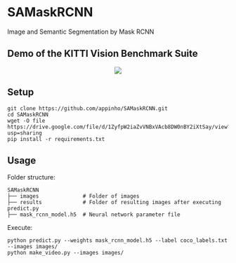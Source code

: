 # SAMaskRCNN
Image and Semantic Segmentation by Mask RCNN

## Demo of the KITTI Vision Benchmark Suite

<p align="center">
  <img src="./kitti_demo.gif">
</p>

## Setup

```
git clone https://github.com/appinho/SAMaskRCNN.git
cd SAMaskRCNN
wget -O file https://drive.google.com/file/d/1ZyfpW2iaZvVNBxVAcb8DW0nBY2iXtSay/view?usp=sharing
pip install -r requirements.txt
```

## Usage

Folder structure:  

```
SAMaskRCNN
├── images              # Folder of images 
├── results             # Folder of resulting images after executing predict.py
├── mask_rcnn_model.h5  # Neural network parameter file
```

Execute:  

```
python predict.py --weights mask_rcnn_model.h5 --label coco_labels.txt --images images/
python make_video.py --images images/
```
